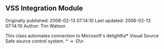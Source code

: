 ## VSS Integration Module 
Originally published: 2006-02-13 07:14:10 
Last updated: 2006-02-13 07:14:10 
Author: Tim Watson 
 
This class automates connection to Microsoft's delightful* Visual Source Safe source control system. * -> :D\n